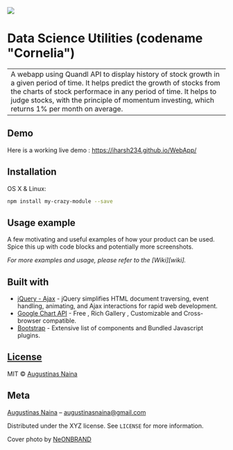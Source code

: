 <img src='https://images.unsplash.com/photo-1530124566582-a618bc2615dc?ixid=MXwxMjA3fDB8MHxwaG90by1wYWdlfHx8fGVufDB8fHw%3D&ixlib=rb-1.2.1&auto=format&fit=crop&w=1350&q=80'/>

# Data Science Utilities (codename "Cornelia")

<table>
<tr>
<td>
  A webapp using Quandl API to display history of stock growth in a given period of time. It helps predict the growth of stocks from the  charts of stock performace in any period of time. It helps to judge stocks, with the principle of momentum investing, which returns 1% per month on average.
</td>
</tr>
</table>

## Demo
Here is a working live demo :  https://iharsh234.github.io/WebApp/

## Installation

OS X & Linux:

```sh
npm install my-crazy-module --save
```
## Usage example

A few motivating and useful examples of how your product can be used. Spice this up with code blocks and potentially more screenshots.

_For more examples and usage, please refer to the [Wiki][wiki]._

## Built with 

- [jQuery - Ajax](http://www.w3schools.com/jquery/jquery_ref_ajax.asp) - jQuery simplifies HTML document traversing, event handling, animating, and Ajax interactions for rapid web development.
- [Google Chart API](https://developers.google.com/chart/interactive/docs/quick_start) - Free , Rich Gallery , Customizable and Cross-browser compatible.
- [Bootstrap](http://getbootstrap.com/) - Extensive list of components and  Bundled Javascript plugins.

## [License](https://github.com/iharsh234/WebApp/blob/master/LICENSE.md)

MIT © [Augustinas Naina](https://github.com/augustinasn)

## Meta

[Augustinas Naina](https://www.linkedin.com/in/augustinasn/) – augustinasnaina@gmail.com

Distributed under the XYZ license. See ``LICENSE`` for more information.

Cover photo by <a href='https://unsplash.com/@neonbrand'>NeONBRAND</a>
